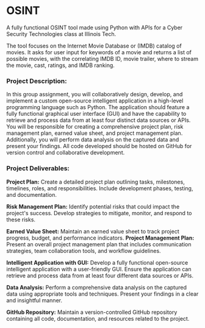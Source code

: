 # OSINT
A fully functional OSINT tool made using Python with APIs for a Cyber Security Technologies class at Illinois Tech.

The tool focuses on the Internet Movie Database or (IMDB) catalog of movies. It asks for user input for keywords of a movie and returns a list of possible movies, with the correlating IMDB ID, movie trailer, where to stream the movie, cast, ratings, and IMDB ranking. 


### Project Description:
In this group assignment, you will collaboratively design, develop, and implement a custom open-source intelligent application in a high-level programming language such as Python. The application should feature a fully functional graphical user interface (GUI) and have the capability to retrieve and process data from at least four distinct data sources or APIs. You will be responsible for creating a comprehensive project plan, risk management plan, earned value sheet, and project management plan. Additionally, you will perform data analysis on the captured data and present your findings. All code developed should be hosted on GitHub for version control and collaborative development.

### Project Deliverables:
**Project Plan:** Create a detailed project plan outlining tasks, milestones, timelines, roles, and responsibilities. Include development phases, testing, and documentation.

**Risk Management Plan:** Identify potential risks that could impact the project's success. Develop strategies to mitigate, monitor, and respond to these risks.

**Earned Value Sheet:** Maintain an earned value sheet to track project progress, budget, and performance indicators.
**Project Management Plan:** Present an overall project management plan that includes communication strategies, team collaboration tools, and workflow guidelines.

**Intelligent Application with GUI:** Develop a fully functional open-source intelligent application with a user-friendly GUI. Ensure the application can retrieve and process data from at least four different data sources or APIs.

**Data Analysis:** Perform a comprehensive data analysis on the captured data using appropriate tools and techniques. Present your findings in a clear and insightful manner.

**GitHub Repository:** Maintain a version-controlled GitHub repository containing all code, documentation, and resources related to the project.
